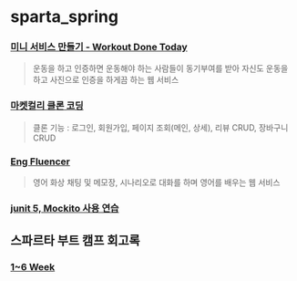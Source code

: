# sparta_spring


### [미니 서비스 만들기 - Workout Done Today](https://github.com/BeomSeogKim/Week6)  

> 운동을 하고 인증하면 운동해야 하는 사람들이 동기부여를 받아 자신도 운동을 하고 사진으로 인증을 하게끔 하는 웹 서비스


### [마켓컬리 클론 코딩](https://github.com/kimkyusoo/marketkurly)  

> 클론 기능 : 로그인, 회원가입, 페이지 조회(메인, 상세), 리뷰 CRUD, 장바구니 CRUD


### [Eng Fluencer](https://github.com/Minwooooooo/FinalProject)  

> 영어 화상 채팅 및 메모장, 시나리오로 대화를 하며 영어를 배우는 웹 서비스  



### [junit 5, Mockito 사용 연습](https://github.com/dongsub-joung/Spring_Test_Prac)





## 스파르타 부트 캠프 회고록

### [1~6 Week](https://github.com/dongsub-joung/sparta_spring/blob/main/WIL/6%EC%A3%BC_%EB%B6%84%EB%9F%89%EC%9D%98_WIL.md)

